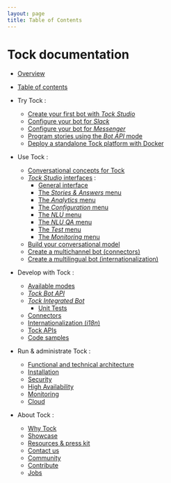 ```yaml
---
layout: page
title: Table of Contents
---
```


# Tock documentation

* [Overview](index.md)

* [Table of contents]()

* Try Tock :
    * [Create your first bot with _Tock Studio_](guide/studio.md)
    * [Configure your bot for _Slack_](guide/slack.md)
    * [Configure your bot for _Messenger_](guide/messenger.md)
    * [Program stories using the _Bot API_ mode](guide/api.md)
    * [Deploy a standalone Tock platform with Docker](guide/platform.md)

* Use Tock :
    * [Conversational concepts for Tock](user/concepts.md)
    * [_Tock Studio_ interfaces](user/studio.md) :
        * [General interface](user/studio/general.md)
        * [The _Stories & Answers_ menu](user/studio/stories-and-answers.md)
        * [The _Analytics_ menu](user/studio/analytics.md)
        * [The _Configuration_ menu](user/studio/configuration.md)
        * [The _NLU_ menu](user/studio/nlu.md)
        * [The _NLU QA_ menu](user/studio/nlu-qa.md)
        * [The _Test_ menu](user/studio/test.md)
        * [The _Monitoring_ menu](user/studio/monitoring.md)
    * [Build your conversational model](user/studio/build-model.md)
    * [Create a multichannel bot (connectors)](user/channels.md)
    * [Create a multilingual bot (internationalization)](user/i18n.md)

* Develop with Tock :
    * [Available modes](dev/modes.md)
    * [_Tock Bot API_](dev/bot-api.md)
    * [_Tock Integrated Bot_](dev/integrated-bot.md)
        * [Unit Tests](dev/test.md)
    * [Connectors](dev/connectors.md)
    * [Internationalization (_i18n_)](dev/i18n.md)
    * [Tock APIs](dev/api.md)
    * [Code samples](dev/exemples-code.md)

* Run & administrate Tock :
    * [Functional and technical architecture](admin/architecture.md)
    * [Installation](admin/installation.md)
    * [Security](admin/security.md)
    * [High Availability](admin/availability.md)
    * [Monitoring](admin/monitoring.md)
    * [Cloud](admin/cloud.md)

* About Tock :
    * [Why Tock](about/why.md)
    * [Showcase](about/showcase.md)
    * [Resources & press kit](about/resources.md)
    * [Contact us](about/contact.md)
    * [Community](about/community.md)
    * [Contribute](about/contribute.md)
    * [Jobs](about/jobs.md)
